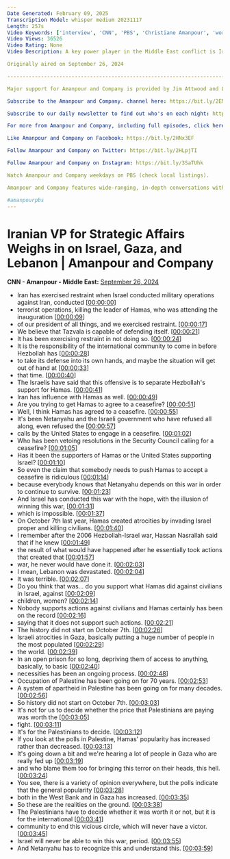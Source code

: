 ```yaml
---
Date Generated: February 09, 2025
Transcription Model: whisper medium 20231117
Length: 257s
Video Keywords: ['interview', 'CNN', 'PBS', 'Christiane Amanpour', 'world news', 'news anchor', 'news show', 'news', 'public affairs', 'late-night TV', 'journalist', 'Chief International Correspondent', 'israel', 'gaza', 'iran', 'hamas', 'lebanon']
Video Views: 36526
Video Rating: None
Video Description: A key power player in the Middle East conflict is Iran -- a major backer of both Hezbollah and Hamas, and the country that Israel considers to be its arch foe in the region. This week in New York, Iran's president seemed to present a more moderate face to the world, suggesting a resumption of nuclear talks in an effort to get relief from sanctions. Iran's new Vice President for Strategic Affairs, Javad Zarif, is familiar to many from his time negotiating the 2015 nuclear deal as Foreign Minister. Zarif sat down with Christiane in New York for a wide-ranging interview on Lebanon, Gaza, a new nuclear deal with the United States and women's rights at home.

Originally aired on September 26, 2024

----------------------------------------------------------------------------------------------------------------------------------------

Major support for Amanpour and Company is provided by Jim Attwood and Leslie Williams, Candace King Weir, the Sylvia A. and Simon B. Poyta Programming Endowment to Fight Antisemitism, the Leila and Mickey Straus Family Charitable Trust, Mark J. Blechner, the Filomen M. D’Agostino Foundation, Seton J. Melvin, the Peter G. Peterson and Joan Ganz Cooney Fund, Charles Rosenblum, Koo and Patricia Yuen, Barbara Hope Zuckerberg, and Jeffrey Katz and Beth Rogers.

Subscribe to the Amanpour and Company. channel here: https://bit.ly/2EMIkTJ

Subscribe to our daily newsletter to find out who's on each night: http://www.pbs.org/wnet/amanpour-and-company/newsletter/

For more from Amanpour and Company, including full episodes, click here:  https://to.pbs.org/2NBFpjf

Like Amanpour and Company on Facebook: https://bit.ly/2HNx3EF

Follow Amanpour and Company on Twitter: https://bit.ly/2HLpjTI

Follow Amanpour and Company on Instagram: https://bit.ly/3SaTUhk

Watch Amanpour and Company weekdays on PBS (check local listings).

Amanpour and Company features wide-ranging, in-depth conversations with global thought leaders and cultural influencers on the issues and trends impacting the world each day, from politics, business and technology to arts, science and sports. Christiane Amanpour leads the conversation on global and domestic news from London with contributions by prominent journalists Walter Isaacson, Michel Martin, Alicia Menendez and Hari Sreenivasan from the Tisch WNET Studios at Lincoln Center in New York City.

#amanpourpbs
---
```


# Iranian VP for Strategic Affairs Weighs in on Israel, Gaza, and Lebanon | Amanpour and Company
**CNN - Amanpour - Middle East:** [September 26, 2024](https://www.youtube.com/watch?v=h0J8_Tp3aHQ)
*  Iran has exercised restraint when Israel conducted military operations against Iran, conducted [[00:00:00](https://www.youtube.com/watch?v=h0J8_Tp3aHQ&t=0.0s)]
*  terrorist operations, killing the leader of Hamas, who was attending the inauguration [[00:00:09](https://www.youtube.com/watch?v=h0J8_Tp3aHQ&t=9.44s)]
*  of our president of all things, and we exercised restraint. [[00:00:17](https://www.youtube.com/watch?v=h0J8_Tp3aHQ&t=17.6s)]
*  We believe that Tazvala is capable of defending itself. [[00:00:21](https://www.youtube.com/watch?v=h0J8_Tp3aHQ&t=21.8s)]
*  It has been exercising restraint in not doing so. [[00:00:24](https://www.youtube.com/watch?v=h0J8_Tp3aHQ&t=24.72s)]
*  It is the responsibility of the international community to come in before Hezbollah has [[00:00:28](https://www.youtube.com/watch?v=h0J8_Tp3aHQ&t=28.28s)]
*  to take its defense into its own hands, and maybe the situation will get out of hand at [[00:00:33](https://www.youtube.com/watch?v=h0J8_Tp3aHQ&t=33.88s)]
*  that time. [[00:00:40](https://www.youtube.com/watch?v=h0J8_Tp3aHQ&t=40.760000000000005s)]
*  The Israelis have said that this offensive is to separate Hezbollah's support for Hamas. [[00:00:41](https://www.youtube.com/watch?v=h0J8_Tp3aHQ&t=41.760000000000005s)]
*  Iran has influence with Hamas as well. [[00:00:49](https://www.youtube.com/watch?v=h0J8_Tp3aHQ&t=49.56s)]
*  Are you trying to get Hamas to agree to a ceasefire? [[00:00:51](https://www.youtube.com/watch?v=h0J8_Tp3aHQ&t=51.34s)]
*  Well, I think Hamas has agreed to a ceasefire. [[00:00:55](https://www.youtube.com/watch?v=h0J8_Tp3aHQ&t=55.040000000000006s)]
*  It's been Netanyahu and the Israeli government who have refused all along, even refused the [[00:00:57](https://www.youtube.com/watch?v=h0J8_Tp3aHQ&t=57.56s)]
*  calls by the United States to engage in a ceasefire. [[00:01:02](https://www.youtube.com/watch?v=h0J8_Tp3aHQ&t=62.120000000000005s)]
*  Who has been vetoing resolutions in the Security Council calling for a ceasefire? [[00:01:05](https://www.youtube.com/watch?v=h0J8_Tp3aHQ&t=65.24000000000001s)]
*  Has it been the supporters of Hamas or the United States supporting Israel? [[00:01:10](https://www.youtube.com/watch?v=h0J8_Tp3aHQ&t=70.08s)]
*  So even the claim that somebody needs to push Hamas to accept a ceasefire is ridiculous [[00:01:14](https://www.youtube.com/watch?v=h0J8_Tp3aHQ&t=74.72s)]
*  because everybody knows that Netanyahu depends on this war in order to continue to survive. [[00:01:23](https://www.youtube.com/watch?v=h0J8_Tp3aHQ&t=83.08s)]
*  And Israel has conducted this war with the hope, with the illusion of winning this war, [[00:01:31](https://www.youtube.com/watch?v=h0J8_Tp3aHQ&t=91.08s)]
*  which is impossible. [[00:01:37](https://www.youtube.com/watch?v=h0J8_Tp3aHQ&t=97.64s)]
*  On October 7th last year, Hamas created atrocities by invading Israel proper and killing civilians. [[00:01:40](https://www.youtube.com/watch?v=h0J8_Tp3aHQ&t=100.03999999999999s)]
*  I remember after the 2006 Hezbollah-Israel war, Hassan Nasrallah said that if he knew [[00:01:49](https://www.youtube.com/watch?v=h0J8_Tp3aHQ&t=109.04s)]
*  the result of what would have happened after he essentially took actions that created that [[00:01:57](https://www.youtube.com/watch?v=h0J8_Tp3aHQ&t=117.28s)]
*  war, he never would have done it. [[00:02:03](https://www.youtube.com/watch?v=h0J8_Tp3aHQ&t=123.12s)]
*  I mean, Lebanon was devastated. [[00:02:04](https://www.youtube.com/watch?v=h0J8_Tp3aHQ&t=124.68s)]
*  It was terrible. [[00:02:07](https://www.youtube.com/watch?v=h0J8_Tp3aHQ&t=127.32000000000001s)]
*  Do you think that was... do you support what Hamas did against civilians in Israel, against [[00:02:09](https://www.youtube.com/watch?v=h0J8_Tp3aHQ&t=129.52s)]
*  children, women? [[00:02:14](https://www.youtube.com/watch?v=h0J8_Tp3aHQ&t=134.6s)]
*  Nobody supports actions against civilians and Hamas certainly has been on the record [[00:02:16](https://www.youtube.com/watch?v=h0J8_Tp3aHQ&t=136.4s)]
*  saying that it does not support such actions. [[00:02:21](https://www.youtube.com/watch?v=h0J8_Tp3aHQ&t=141.0s)]
*  The history did not start on October 7th. [[00:02:26](https://www.youtube.com/watch?v=h0J8_Tp3aHQ&t=146.56s)]
*  Israeli atrocities in Gaza, basically putting a huge number of people in the most populated [[00:02:29](https://www.youtube.com/watch?v=h0J8_Tp3aHQ&t=149.84s)]
*  the world. [[00:02:39](https://www.youtube.com/watch?v=h0J8_Tp3aHQ&t=159.39999999999998s)]
*  In an open prison for so long, depriving them of access to anything, basically, to basic [[00:02:40](https://www.youtube.com/watch?v=h0J8_Tp3aHQ&t=160.39999999999998s)]
*  necessities has been an ongoing process. [[00:02:48](https://www.youtube.com/watch?v=h0J8_Tp3aHQ&t=168.23999999999998s)]
*  Occupation of Palestine has been going on for 70 years. [[00:02:53](https://www.youtube.com/watch?v=h0J8_Tp3aHQ&t=173.39999999999998s)]
*  A system of apartheid in Palestine has been going on for many decades. [[00:02:56](https://www.youtube.com/watch?v=h0J8_Tp3aHQ&t=176.6s)]
*  So history did not start on October 7th. [[00:03:03](https://www.youtube.com/watch?v=h0J8_Tp3aHQ&t=183.16s)]
*  It's not for us to decide whether the price that Palestinians are paying was worth the [[00:03:05](https://www.youtube.com/watch?v=h0J8_Tp3aHQ&t=185.68s)]
*  fight. [[00:03:11](https://www.youtube.com/watch?v=h0J8_Tp3aHQ&t=191.32s)]
*  It's for the Palestinians to decide. [[00:03:12](https://www.youtube.com/watch?v=h0J8_Tp3aHQ&t=192.32s)]
*  If you look at the polls in Palestine, Hamas' popularity has increased rather than decreased. [[00:03:13](https://www.youtube.com/watch?v=h0J8_Tp3aHQ&t=193.88s)]
*  It's going down a bit and we're hearing a lot of people in Gaza who are really fed up [[00:03:19](https://www.youtube.com/watch?v=h0J8_Tp3aHQ&t=199.92000000000002s)]
*  and who blame them too for bringing this terror on their heads, this hell. [[00:03:24](https://www.youtube.com/watch?v=h0J8_Tp3aHQ&t=204.48000000000002s)]
*  You see, there is a variety of opinion everywhere, but the polls indicate that the general popularity [[00:03:28](https://www.youtube.com/watch?v=h0J8_Tp3aHQ&t=208.56s)]
*  both in the West Bank and in Gaza has increased. [[00:03:35](https://www.youtube.com/watch?v=h0J8_Tp3aHQ&t=215.4s)]
*  So these are the realities on the ground. [[00:03:38](https://www.youtube.com/watch?v=h0J8_Tp3aHQ&t=218.84s)]
*  The Palestinians have to decide whether it was worth it or not, but it is for the international [[00:03:41](https://www.youtube.com/watch?v=h0J8_Tp3aHQ&t=221.12s)]
*  community to end this vicious circle, which will never have a victor. [[00:03:45](https://www.youtube.com/watch?v=h0J8_Tp3aHQ&t=225.16000000000003s)]
*  Israel will never be able to win this war, period. [[00:03:55](https://www.youtube.com/watch?v=h0J8_Tp3aHQ&t=235.12s)]
*  And Netanyahu has to recognize this and understand this. [[00:03:59](https://www.youtube.com/watch?v=h0J8_Tp3aHQ&t=239.48000000000002s)]
